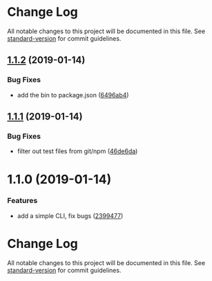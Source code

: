 # Change Log

All notable changes to this project will be documented in this file. See [standard-version](https://github.com/conventional-changelog/standard-version) for commit guidelines.

<a name="1.1.2"></a>
## [1.1.2](https://github.com/npm-wharf/cloud-archive/compare/v1.1.1...v1.1.2) (2019-01-14)


### Bug Fixes

* add the bin to package.json ([6496ab4](https://github.com/npm-wharf/cloud-archive/commit/6496ab4))



<a name="1.1.1"></a>
## [1.1.1](https://github.com/npm-wharf/cloud-archive/compare/v1.1.0...v1.1.1) (2019-01-14)


### Bug Fixes

* filter out test files from git/npm ([46de6da](https://github.com/npm-wharf/cloud-archive/commit/46de6da))



<a name="1.1.0"></a>
# 1.1.0 (2019-01-14)


### Features

* add a simple CLI, fix bugs ([2399477](https://github.com/npm-wharf/cloud-archive/commit/2399477))



# Change Log

All notable changes to this project will be documented in this file. See [standard-version](https://github.com/conventional-changelog/standard-version) for commit guidelines.
